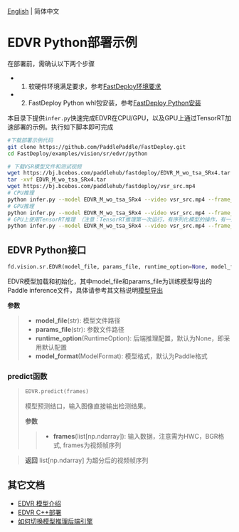 [English](README_EN.md) | 简体中文
# EDVR Python部署示例

在部署前，需确认以下两个步骤

- 1. 软硬件环境满足要求，参考[FastDeploy环境要求](../../../../../docs/cn/build_and_install/download_prebuilt_libraries.md)  
- 2. FastDeploy Python whl包安装，参考[FastDeploy Python安装](../../../../../docs/cn/build_and_install/download_prebuilt_libraries.md)

本目录下提供`infer.py`快速完成EDVR在CPU/GPU，以及GPU上通过TensorRT加速部署的示例。执行如下脚本即可完成

```bash
#下载部署示例代码
git clone https://github.com/PaddlePaddle/FastDeploy.git
cd FastDeploy/examples/vision/sr/edvr/python

# 下载VSR模型文件和测试视频
wget https://bj.bcebos.com/paddlehub/fastdeploy/EDVR_M_wo_tsa_SRx4.tar
tar -xvf EDVR_M_wo_tsa_SRx4.tar
wget https://bj.bcebos.com/paddlehub/fastdeploy/vsr_src.mp4
# CPU推理
python infer.py --model EDVR_M_wo_tsa_SRx4 --video vsr_src.mp4 --frame_num 5 --device cpu
# GPU推理
python infer.py --model EDVR_M_wo_tsa_SRx4 --video vsr_src.mp4 --frame_num 5 --device gpu
# GPU上使用TensorRT推理 （注意：TensorRT推理第一次运行，有序列化模型的操作，有一定耗时，需要耐心等待）
python infer.py --model EDVR_M_wo_tsa_SRx4 --video vsr_src.mp4 --frame_num 5 --device gpu --use_trt True
```

## EDVR Python接口

```python
fd.vision.sr.EDVR(model_file, params_file, runtime_option=None, model_format=ModelFormat.PADDLE)
```

EDVR模型加载和初始化，其中model_file和params_file为训练模型导出的Paddle inference文件，具体请参考其文档说明[模型导出](https://github.com/PaddlePaddle/PaddleGAN/blob/develop/docs/zh_CN/tutorials/video_super_resolution.md)

**参数**

> * **model_file**(str): 模型文件路径
> * **params_file**(str): 参数文件路径
> * **runtime_option**(RuntimeOption): 后端推理配置，默认为None，即采用默认配置
> * **model_format**(ModelFormat): 模型格式，默认为Paddle格式

### predict函数

> ```python
> EDVR.predict(frames)
> ```
>
> 模型预测结口，输入图像直接输出检测结果。
>
> **参数**
>
> > * **frames**(list[np.ndarray]): 输入数据，注意需为HWC，BGR格式, frames为视频帧序列

> **返回** list[np.ndarray] 为超分后的视频帧序列


## 其它文档

- [EDVR 模型介绍](..)
- [EDVR C++部署](../cpp)
- [如何切换模型推理后端引擎](../../../../../docs/cn/faq/how_to_change_backend.md)

